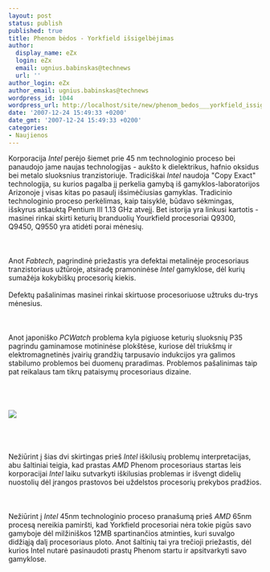```yaml
---
layout: post
status: publish
published: true
title: Phenom bėdos - Yorkfield išsigelbėjimas
author:
  display_name: eZx
  login: eZx
  email: ugnius.babinskas@technews
  url: ''
author_login: eZx
author_email: ugnius.babinskas@technews
wordpress_id: 1044
wordpress_url: http://localhost/site/new/phenom_bedos___yorkfield_issigelbejimas/
date: '2007-12-24 15:49:33 +0200'
date_gmt: '2007-12-24 15:49:33 +0200'
categories:
- Naujienos
---
```

<p>Korporacija <i>Intel</i> perėjo šiemet prie 45 nm technologinio proceso bei panaudojo jame naujas technologijas - aukšto k dielektrikus, hafnio oksidus bei metalo sluoksnius tranzistoriuje. Tradiciškai <i>Intel</i> naudoja &quot;Copy Exact&quot; technologija, su kurios pagalba jį perkelia gamybą iš gamyklos-laboratorijos Arizonoje į visas kitas po pasaulį išsimėčiusias gamyklas. Tradicinio technologinio proceso perkėlimas, kaip taisyklė, būdavo sėkmingas, išskyrus atšauktą Pentium III 1.13 GHz atvejį. Bet istorija yra linkusi kartotis - masinei rinkai skirti keturių branduolių Yourkfield procesoriai Q9300, Q9450, Q9550 yra atidėti porai mėnesių.<br />
<br><br />
<br>Anot <i>Fabtech</i>, pagrindinė priežastis yra defektai metalinėje procesoriaus tranzistoriaus užtūroje, atsiradę pramoninėse <i>Intel</i> gamyklose, dėl kurių sumažėja kokybiškų procesorių kiekis.<br />
<br>Defektų pašalinimas masinei rinkai skirtuose procesoriuose užtruks du-trys mėnesius.<br />
<br><br />
<br>Anot japoniško <i>PCWatch</i> problema kyla pigiuose keturių sluoksnių P35 pagrindu gaminamose motininėse plokštėse, kuriose dėl triukšmų ir elektromagnetinės įvairių grandžių tarpusavio indukcijos yra galimos stabilumo problemos bei duomenų praradimas. Problemos pašalinimas taip pat reikalaus tam tikrų pataisymų procesoriaus dizaine.<br />
<br><br />
<br><br><img src="http://www.technews.lt/upl/Failai/Intel-Yorkfield.jpg"><br><br />
<br><br />
<br>Nežiūrint į šias dvi skirtingas prieš <i>Intel </i> iškilusių problemų interpretacijas, abu šaltiniai teigia, kad prastas <i>AMD</i> Phenom procesoriaus startas leis korporacijai <i>Intel</i> laiku sutvarkyti iškilusias problemas ir išvengt didelių nuostolių dėl įrangos prastovos bei uždelstos procesorių prekybos pradžios.<br />
<br><br />
<br>Nežiūrint į <i>Intel</i> 45nm technologinio proceso pranašumą prieš <i>AMD</i> 65nm procesą nereikia pamiršti, kad Yorkfield procesoriai nėra tokie pigūs savo gamyboje dėl milžiniškos 12MB spartinančios atminties, kuri suvalgo didžiąją dalį procesoriaus ploto. Anot šaltinių tai yra trečioji priežastis, dėl kurios Intel nutarė pasinaudoti prastų Phenom startu ir apsitvarkyti savo gamyklose.<br />
<br></p>

